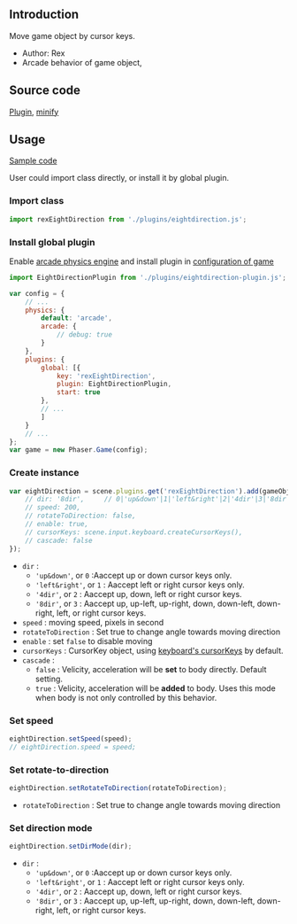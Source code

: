 ## Introduction

Move game object by cursor keys.

- Author: Rex
- Arcade behavior of game object, 

## Source code

[Plugin](https://github.com/rexrainbow/phaser3-rex-notes/blob/master/plugins/eightdirection-plugin.js), [minify](https://github.com/rexrainbow/phaser3-rex-notes/blob/master/plugins/dist/rexeightdirectionplugin.min.js)

## Usage

[Sample code](https://github.com/rexrainbow/phaser3-rex-notes/tree/master/examples/eightdirection)

User could import class directly, or install it by global plugin.

### Import class

```javascript
import rexEightDirection from './plugins/eightdirection.js';
```

### Install global plugin

Enable [arcade physics engine](arcade-world.md) and install plugin in [configuration of game](game.md#configuration)

```javascript
import EightDirectionPlugin from './plugins/eightdirection-plugin.js';

var config = {
    // ...
    physics: {
        default: 'arcade',
        arcade: {
            // debug: true
        }
    },
    plugins: {
        global: [{
            key: 'rexEightDirection',
            plugin: EightDirectionPlugin,
            start: true
        },
        // ...
        ]
    }
    // ...
};
var game = new Phaser.Game(config);
```

### Create instance

```javascript
var eightDirection = scene.plugins.get('rexEightDirection').add(gameObject, {
    // dir: '8dir',     // 0|'up&down'|1|'left&right'|2|'4dir'|3|'8dir'
    // speed: 200,
    // rotateToDirection: false,
    // enable: true,
    // cursorKeys: scene.input.keyboard.createCursorKeys(),
    // cascade: false
});
```

- `dir` :
    - `'up&down'`, or `0` :Aaccept up or down cursor keys only.
    - `'left&right'`, or `1` : Aaccept left or right cursor keys only.
    - `'4dir'`, or `2` : Aaccept up, down, left or right cursor keys.
    - `'8dir'`, or `3` : Aaccept up, up-left, up-right, down, down-left, down-right, left, or right cursor keys.
- `speed` : moving speed, pixels in second
- `rotateToDirection` : Set true to change angle towards moving direction
- `enable` : set `false` to disable moving
- `cursorKeys` : CursorKey object, using [keyboard's cursorKeys](keyboardevents.md#get-state-of-cursorkeys) by default.
- `cascade` :
    - `false` : Velicity, acceleration will be **set** to body directly. Default setting.
    - `true` : Velicity, acceleration will be **added** to body. Uses this mode when body is not only controlled by this behavior.

### Set speed

```javascript
eightDirection.setSpeed(speed);
// eightDirection.speed = speed;
```

### Set rotate-to-direction

```javascript
eightDirection.setRotateToDirection(rotateToDirection);
```

- `rotateToDirection` : Set true to change angle towards moving direction

### Set direction mode

```javascript
eightDirection.setDirMode(dir);
```

- `dir` :
    - `'up&down'`, or `0` :Aaccept up or down cursor keys only.
    - `'left&right'`, or `1` : Aaccept left or right cursor keys only.
    - `'4dir'`, or `2` : Aaccept up, down, left or right cursor keys.
    - `'8dir'`, or `3` : Aaccept up, up-left, up-right, down, down-left, down-right, left, or right cursor keys.

